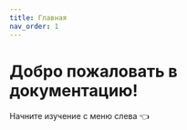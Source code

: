 ```yaml
---
title: Главная
nav_order: 1
---
```


# Добро пожаловать в документацию!

Начните изучение с меню слева 👈

